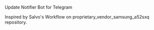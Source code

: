 Update Notifier Bot for Telegram

Inspired by Salvo's Workflow on proprietary_vendor_samsung_a52sxq repository.
